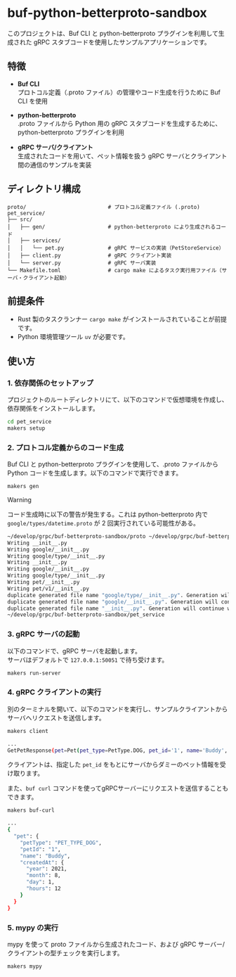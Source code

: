 # buf-python-betterproto-sandbox

このプロジェクトは、Buf CLI と python-betterproto プラグインを利用して生成された gRPC スタブコードを使用したサンプルアプリケーションです。

## 特徴

- **Buf CLI**  
  プロトコル定義（.proto ファイル）の管理やコード生成を行うために Buf CLI を使用

- **python-betterproto**  
  .proto ファイルから Python 用の gRPC スタブコードを生成するために、python-betterproto プラグインを利用

- **gRPC サーバ/クライアント**  
  生成されたコードを用いて、ペット情報を扱う gRPC サーバとクライアント間の通信のサンプルを実装

## ディレクトリ構成

```
proto/                          # プロトコル定義ファイル (.proto)
pet_service/
├── src/
│   ├── gen/                    # python-betterproto により生成されるコード
│   ├── services/
│   │   └── pet.py              # gRPC サービスの実装（PetStoreService）
│   ├── client.py               # gRPC クライアント実装
│   └── server.py               # gRPC サーバ実装
└── Makefile.toml               # cargo make によるタスク実行用ファイル（サーバ・クライアント起動）
```

## 前提条件

- Rust 製のタスクランナー `cargo make` がインストールされていることが前提です。
- Python 環境管理ツール `uv` が必要です。

## 使い方

### 1. 依存関係のセットアップ

プロジェクトのルートディレクトリにて、以下のコマンドで仮想環境を作成し、依存関係をインストールします。

```bash
cd pet_service
makers setup
```

### 2. プロトコル定義からのコード生成

Buf CLI と python-betterproto プラグインを使用して、.proto ファイルから Python コードを生成します。以下のコマンドで実行できます。

```bash
makers gen
```

> [!WARNING]
> コード生成時に以下の警告が発生する。これは python-betterproto 内で `google/types/datetime.proto` が 2 回実行されている可能性がある。
>
> ```bash
> ~/develop/grpc/buf-betterproto-sandbox/proto ~/develop/grpc/buf-betterproto-sandbox/pet_service
> Writing __init__.py
> Writing google/__init__.py
> Writing google/type/__init__.py
> Writing __init__.py
> Writing google/__init__.py
> Writing google/type/__init__.py
> Writing pet/__init__.py
> Writing pet/v1/__init__.py
> duplicate generated file name "google/type/__init__.py". Generation will continue without error here and drop the second occurrence of this file, but please raise an issue with the maintainer of the plugin.
> duplicate generated file name "google/__init__.py". Generation will continue without error here and drop the second occurrence of this file, but please raise an issue with the maintainer of the plugin.
> duplicate generated file name "__init__.py". Generation will continue without error here and drop the second occurrence of this file, but please raise an issue with the maintainer of the plugin.
> ~/develop/grpc/buf-betterproto-sandbox/pet_service
> ```

### 3. gRPC サーバの起動

以下のコマンドで、gRPC サーバを起動します。  
サーバはデフォルトで `127.0.0.1:50051` で待ち受けます。

```bash
makers run-server
```

### 4. gRPC クライアントの実行

別のターミナルを開いて、以下のコマンドを実行し、サンプルクライアントからサーバへリクエストを送信します。

```bash
makers client

...
GetPetResponse(pet=Pet(pet_type=PetType.DOG, pet_id='1', name='Buddy', created_at=DateTime(year=2021, month=8, day=1, hours=12)))
```

クライアントは、指定した `pet_id` をもとにサーバからダミーのペット情報を受け取ります。

また、`buf curl` コマンドを使ってgRPCサーバーにリクエストを送信することもできます。

```bash
makers buf-curl

...
{
  "pet": {
    "petType": "PET_TYPE_DOG",
    "petId": "1",
    "name": "Buddy",
    "createdAt": {
      "year": 2021,
      "month": 8,
      "day": 1,
      "hours": 12
    }
  }
}
```

### 5. mypy の実行

mypy を使って proto ファイルから生成されたコード、および gRPC サーバー/クライアントの型チェックを実行します。

```bash
makers mypy
```
